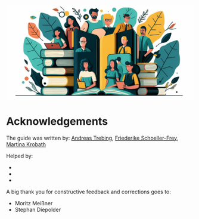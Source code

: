 ![Danksagung](images/Danksagung.png)
# Acknowledgements

The guide was written by: [Andreas Trebing](https://www.linkedin.com/in/andreas-trebing-32872b143/), [Friederike Schoeller-Frey](https://www.linkedin.com/in/frey-32753b67/), [Martina Krobath](https://www.linkedin.com/in/martina-krobath/)


Helped by:

-
-
-

A big thank you for constructive feedback and corrections goes to:

- Moritz Meißner
- Stephan Diepolder

